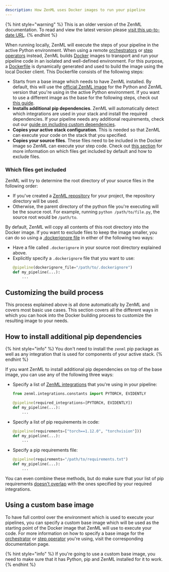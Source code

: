 ```yaml
---
description: How ZenML uses Docker images to run your pipeline
---
```


{% hint style="warning" %}
This is an older version of the ZenML documentation. To read and view the latest version please [visit this up-to-date URL](https://docs.zenml.io).
{% endhint %}


When running locally, ZenML will execute the steps of your pipeline in the
active Python environment. When using a remote [orchestrators](../../mlops-stacks/orchestrators/orchestrators.md)
or [step operators](../../mlops-stacks/step-operators/step-operators.md) instead,
ZenML builds [Docker](https://www.docker.com/) images to transport and
run your pipeline code in an isolated and well-defined environment.
For this purpose, a [Dockerfile](https://docs.docker.com/engine/reference/builder/) is dynamically generated and used
to build the image using the local Docker client. This Dockerfile consists of the following steps:
* Starts from a base image which needs to have ZenML installed. By default, this will use the [official ZenML image](https://hub.docker.com/r/zenmldocker/zenml/) for the Python and ZenML version that you're using in the active Python environment. If you want to use a different image as the base for the following steps, check out [this guide](#using-a-custom-base-image).
* **Installs additional pip dependencies**. ZenML will automatically detect which integrations are used in your stack and install the required dependencies.
If your pipeline needs any additional requirements, check out our [guide on including custom dependencies](#how-to-install-additional-pip-dependencies).
* **Copies your active stack configuration**. This is needed so that ZenML can execute your code on the stack that you specified.
* **Copies your source files**. These files need to be included in the Docker image so ZenML can execute your step code. Check out [this section](#which-files-get-included) for more information on which files get included by default and how to exclude files.

### Which files get included

ZenML will try to determine the root directory of your source files in the following order:
* If you've created a 
[ZenML repository](../stacks-profiles-repositories/repository.md)
for your project, the repository directory will be used.
* Otherwise, the parent directory of the python file you're executing will be the source root.
For example, running `python /path/to/file.py`, the source root would be `/path/to`.

By default, ZenML will copy all contents of this root directory into the Docker image.
If you want to exclude files to keep the image smaller, you can do so using a [.dockerignore
file](https://docs.docker.com/engine/reference/builder/#dockerignore-file) in either of the 
following two ways:
* Have a file called `.dockerignore` in your source root directory explained above.
* Explicitly specify a `.dockerignore` file that you want to use:
    ```python
    @pipeline(dockerignore_file="/path/to/.dockerignore")
    def my_pipeline(...):
        ...
    ```
## Customizing the build process

This process explained above is all done automatically by ZenML and covers most basic use cases.
This section covers all the different ways in which you can hook into the Docker building
process to customize the resulting image to your needs.

## How to install additional pip dependencies

{% hint style="info" %}
You don't need to install the `zenml` pip package as well as
any integration that is used for components of your active stack.
{% endhint %}

If you want ZenML to install additional pip dependencies on top of the base image, you
can use any of the following three ways:
* Specify a list of [ZenML integrations](../../mlops-stacks/integrations.md) that you're using in your pipeline:
    ```python
    from zenml.integrations.constants import PYTORCH, EVIDENTLY

    @pipeline(required_integrations=[PYTORCH, EVIDENTLY])
    def my_pipeline(...):
        ...
    ```
* Specify a list of pip requirements in code:
    ```python
    @pipeline(requirements=["torch==1.12.0", "torchvision"]))
    def my_pipeline(...):
        ...
    ```
* Specify a pip requirements file:
    ```python
    @pipeline(requirements="/path/to/requirements.txt")
    def my_pipeline(...):
        ...
    ```

You can even combine these methods, but do make sure that your
list of pip requirements [doesn't overlap](../../resources/best-practices.md#do-not-overlap-requiredintegrations-and-requirements) with the ones
specified by your required integrations.

## Using a custom base image

To have full control over the environment which is used to execute your pipelines,
you can specify a custom base image which will be used as the starting point of the 
Docker image that ZenML will use to execute your code. For more information on how 
to specify a base image for the [orchestrator](../../mlops-stacks/orchestrators/orchestrators.md)
or [step operator](../../mlops-stacks/step-operators/step-operators.md) you're using, visit 
the corresponding documentation page.

{% hint style="info" %}
If you're going to use a custom base image, you need to make sure that it has Python, pip and 
ZenML installed for it to work.
{% endhint %}
